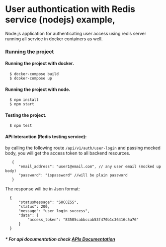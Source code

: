 # User authontication with Redis service (nodejs) example, 

Node.js application for authenticating user access using redis server running all service in docker containers as well.



### Running the project

#### Running the project with docker.

      $ docker-compose build
      $ dcoker-compose up
      
#### Running the project with node.

      $ npm install
      $ npm start

 #### Testing the project.

      $ npm test

 
#### APi Interaction (Redis testing service): 

by calling the following route `/api/v1/auth/user-login` and passing mocked body, you will get the access token to all backend resources.

       {
          "email_address": "user1@email.com", // any user email (mocked up body)
          "password": "ispassword" //will be plain password
       }

The response will be in Json format: 

      {
          "statusMessage": "SUCCESS",
          "status": 200,
          "message": "user login success",
          "data": {
              "access_token": "83505cabbccab53f470b1c36416c5a76"
          }
      }
##### * For api documentation check [APIs Documentation]( https://documenter.getpostman.com/view/3838631/UVCCf4DE#a5a70032-6b2a-471c-8c15-883be561750a )
